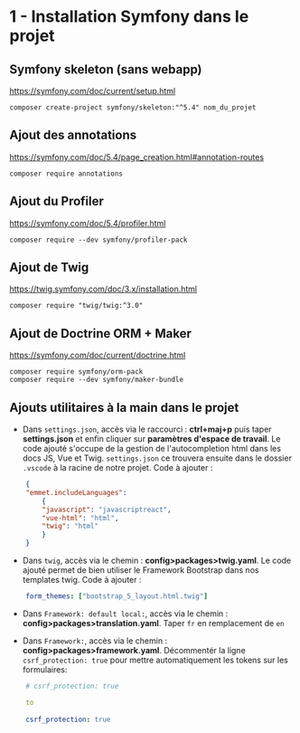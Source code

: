 # 1 - Installation Symfony dans le projet

## Symfony skeleton (sans webapp)

<https://symfony.com/doc/current/setup.html>

    composer create-project symfony/skeleton:"^5.4" nom_du_projet

## Ajout des annotations
  
<https://symfony.com/doc/5.4/page_creation.html#annotation-routes>

    composer require annotations

## Ajout du Profiler

<https://symfony.com/doc/5.4/profiler.html>

    composer require --dev symfony/profiler-pack

## Ajout de Twig

<https://twig.symfony.com/doc/3.x/installation.html>

    composer require "twig/twig:^3.0"

## Ajout de Doctrine ORM + Maker

<https://symfony.com/doc/current/doctrine.html>

    composer require symfony/orm-pack
    composer require --dev symfony/maker-bundle

## Ajouts utilitaires à la main dans le projet

- Dans ```settings.json```, accès via le raccourci : **ctrl+maj+p** puis taper **settings.json** et enfin cliquer sur **paramètres d'espace de travail**. Le code ajouté s'occupe de la gestion de l'autocompletion html dans les docs JS, Vue et Twig. ```settings.json``` ce trouvera ensuite dans le dossier ```.vscode``` à la racine de notre projet. Code à ajouter :

```json
    {
    "emmet.includeLanguages": 
        {
        "javascript": "javascriptreact",
        "vue-html": "html",
        "twig": "html"
        }
    }
```

- Dans ```twig```, accès via le chemin : **config>packages>twig.yaml**. Le code ajouté permet de bien utiliser le Framework Bootstrap dans nos templates twig. Code à ajouter :

```yaml
    form_themes: ["bootstrap_5_layout.html.twig"]
```

- Dans ```Framework: default local:```, accès via le chemin : **config>packages>translation.yaml**. Taper ```fr``` en remplacement de ```en```

- Dans ```Framework:```, accès via le chemin :  **config>packages>framework.yaml**. Décommentér la ligne ```csrf_protection: true``` pour mettre automatiquement les tokens sur les formulaires:

```yaml
    # csrf_protection: true

    to
    
    csrf_protection: true
```
